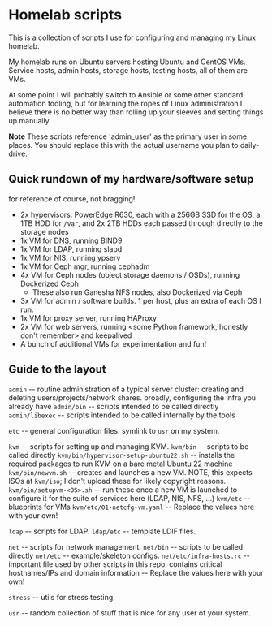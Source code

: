 # Homelab scripts

This is a collection of scripts I use for configuring and managing my Linux homelab.

My homelab runs on Ubuntu servers hosting Ubuntu and CentOS VMs. Service hosts, admin
hosts, storage hosts, testing hosts, all of them are VMs.

At some point I will probably switch to Ansible or some other standard automation
tooling, but for learning the ropes of Linux administration I believe there is no better
way than rolling up your sleeves and setting things up manually.

**Note** These scripts reference 'admin_user' as the primary user in some places. You
should replace this with the actual username you plan to daily-drive.

## Quick rundown of my hardware/software setup
for reference of course, not bragging!

- 2x hypervisors: PowerEdge R630, each with a 256GB SSD for the OS, a 1TB HDD for `/var`,
  and 2x 2TB HDDs each passed through directly to the storage nodes
- 1x VM for DNS, running BIND9
- 1x VM for LDAP, running slapd
- 1x VM for NIS, running ypserv
- 1x VM for Ceph mgr, running cephadm
- 4x VM for Ceph nodes (object storage daemons / OSDs), running Dockerized Ceph
  - These also run Ganesha NFS nodes, also Dockerized via Ceph
- 3x VM for admin / software builds. 1 per host, plus an extra of each OS I run.
- 1x VM for proxy server, running HAProxy
- 2x VM for web servers, running <some Python framework, honestly don't remember> and
keepalived
- A bunch of additional VMs for experimentation and fun!


## Guide to the layout

`admin` -- routine administration of a typical server cluster: creating and deleting
users/projects/network shares. broadly, configuring the infra you already have
`admin/bin` -- scripts intended to be called directly
`admin/libexec` -- scripts intended to be called internally by the tools

`etc` -- general configuration files. symlink to `usr` on my system.

`kvm` -- scripts for setting up and managing KVM.
`kvm/bin` -- scripts to be called directly
`kvm/bin/hypervisor-setup-ubuntu22.sh` -- installs the required packages to run KVM on a
bare metal Ubuntu 22 machine
`kvm/bin/newvm.sh` -- creates and launches a new VM. NOTE, this expects ISOs at
`kvm/iso`; I don't upload these for likely copyright reasons.
`kvm/bin/setupvm-<OS>.sh` -- run these once a new VM is launched to configure it for the
suite of services here (LDAP, NIS, NFS, ...)
`kvm/etc` -- blueprints for VMs
`kvm/etc/01-netcfg-vm.yaml` -- Replace the values here with your own!

`ldap` -- scripts for LDAP.
`ldap/etc` -- template LDIF files.

`net` -- scripts for network management.
`net/bin` -- scripts to be called directly
`net/etc` -- example/skeleton configs.
`net/etc/infra-hosts.rc` -- important file used by other scripts in this repo, contains
critical hostnames/IPs and domain information -- Replace the values here with your own!

`stress` -- utils for stress testing.

`usr` -- random collection of stuff that is nice for any user of your system.

